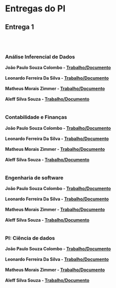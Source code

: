 # Entregas do PI

## Entrega 1
<br><br>

### Análise Inferencial de Dados

<b>João Paulo Souza Colombo - [Trabalho/Documento](https://github.com/2025-1-NCC4/Projeto3/blob/main/documentos/Entrega%201/Analise%20inferencial%20de%20dados/Entrega%201%20PI%20An%C3%A1lise%20Inferencial%20de%20Dados.pdf)</b>
<br><br>
<b>Leonardo Ferreira Da Silva - [Trabalho/Documento](https://github.com/2025-1-NCC4/Projeto3/blob/main/documentos/Entrega%201/Analise%20inferencial%20de%20dados/Entrega%201%20PI%20An%C3%A1lise%20Inferencial%20de%20Dados.pdf)</b>
<br><br>
<b>Matheus Morais Zimmer - [Trabalho/Documento](https://github.com/2025-1-NCC4/Projeto3/blob/main/documentos/Entrega%201/Analise%20inferencial%20de%20dados/Entrega%201%20PI%20An%C3%A1lise%20Inferencial%20de%20Dados.pdf)</b>
<br><br>
<b>Aleff Silva Souza - [Trabalho/Documento](https://github.com/2025-1-NCC4/Projeto3/blob/main/documentos/Entrega%201/Analise%20inferencial%20de%20dados/Entrega%201%20PI%20An%C3%A1lise%20Inferencial%20de%20Dados.pdf)</b>
<br><br>

### Contabilidade e Finanças

<b>João Paulo Souza Colombo - [Trabalho/Documento](https://github.com/fecaphub/Template_PI/blob/main/documentos/Entrega%201/Disciplina%201/Venha%20para%20a%20FECAP!.txt)</b>
<br><br>
<b>Leonardo Ferreira Da Silva - [Trabalho/Documento](https://github.com/fecaphub/Template_PI/blob/main/documentos/Entrega%201/Disciplina%201/Venha%20para%20a%20FECAP!.txt)</b>
<br><br>
<b>Matheus Morais Zimmer - [Trabalho/Documento](https://github.com/fecaphub/Template_PI/blob/main/documentos/Entrega%201/Disciplina%201/Venha%20para%20a%20FECAP!.txt)</b>
<br><br>
<b>Aleff Silva Souza - [Trabalho/Documento](https://github.com/fecaphub/Template_PI/blob/main/documentos/Entrega%201/Disciplina%201/Venha%20para%20a%20FECAP!.txt)</b>
<br><br>

### Engenharia de software

<b>João Paulo Souza Colombo - [Trabalho/Documento](https://github.com/2025-1-NCC4/Projeto3/blob/main/documentos/Entrega%201/Engenharia%20de%20Software%20e%20arquitetura%20de%20dados/Entrega%201%20PI%20Engenharia%20de%20Software%20e%20Arquitetura%20de%20Sistemas.pdf)</b>
<br><br>
<b>Leonardo Ferreira Da Silva - [Trabalho/Documento](https://github.com/2025-1-NCC4/Projeto3/blob/main/documentos/Entrega%201/Engenharia%20de%20Software%20e%20arquitetura%20de%20dados/Entrega%201%20PI%20Engenharia%20de%20Software%20e%20Arquitetura%20de%20Sistemas.pdf)</b>
<br><br>
<b>Matheus Morais Zimmer - [Trabalho/Documento](https://github.com/2025-1-NCC4/Projeto3/blob/main/documentos/Entrega%201/Engenharia%20de%20Software%20e%20arquitetura%20de%20dados/Entrega%201%20PI%20Engenharia%20de%20Software%20e%20Arquitetura%20de%20Sistemas.pdf)</b>
<br><br>
<b>Aleff Silva Souza - [Trabalho/Documento](https://github.com/2025-1-NCC4/Projeto3/blob/main/documentos/Entrega%201/Engenharia%20de%20Software%20e%20arquitetura%20de%20dados/Entrega%201%20PI%20Engenharia%20de%20Software%20e%20Arquitetura%20de%20Sistemas.pdf)</b>
<br><br>

### PI: Ciência de dados

<b>João Paulo Souza Colombo - [Trabalho/Documento](https://github.com/2025-1-NCC4/Projeto3/blob/main/documentos/Entrega%201/Projeto%20interdiciplinar%20Ciencia%20de%20dados/Entrega%201%20PI%20Projeto%20Interdisciplinar_%20Ci%C3%AAncia%20de%20Dados.pdf)</b>
<br><br>
<b>Leonardo Ferreira Da Silva - [Trabalho/Documento](https://github.com/2025-1-NCC4/Projeto3/blob/main/documentos/Entrega%201/Projeto%20interdiciplinar%20Ciencia%20de%20dados/Entrega%201%20PI%20Projeto%20Interdisciplinar_%20Ci%C3%AAncia%20de%20Dados.pdf)</b>
<br><br>
<b>Matheus Morais Zimmer - [Trabalho/Documento](https://github.com/2025-1-NCC4/Projeto3/blob/main/documentos/Entrega%201/Projeto%20interdiciplinar%20Ciencia%20de%20dados/Entrega%201%20PI%20Projeto%20Interdisciplinar_%20Ci%C3%AAncia%20de%20Dados.pdf)</b>
<br><br>
<b>Aleff Silva Souza - [Trabalho/Documento](https://github.com/2025-1-NCC4/Projeto3/blob/main/documentos/Entrega%201/Projeto%20interdiciplinar%20Ciencia%20de%20dados/Entrega%201%20PI%20Projeto%20Interdisciplinar_%20Ci%C3%AAncia%20de%20Dados.pdf)</b>
<br><br>
